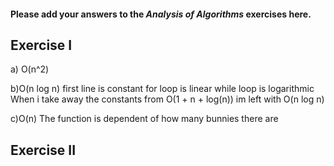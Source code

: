 #### Please add your answers to the ***Analysis of  Algorithms*** exercises here.

## Exercise I

a) O(n^2)

b)O(n log n)
first line is constant
for loop is linear
while loop is logarithmic
When i take away the constants from O(1 + n + log(n)) im left with O(n log n)

c)O(n)
The function is dependent of how many bunnies there are

## Exercise II


